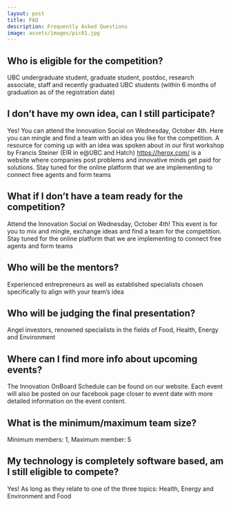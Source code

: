 ```yaml
---
layout: post
title: FAQ
description: Frequently Asked Questions
image: assets/images/pic01.jpg
---
```


## Who is eligible for the competition?
UBC undergraduate student, graduate student, postdoc, research associate, staff and recently graduated UBC students (within 6 months of graduation as of the registration date)

## I don’t have my own idea, can I still participate?
Yes! You can attend the Innovation Social on Wednesday, October 4th. Here you can mingle and find a team with an idea you like for the competition. A resource for coming up with an idea was spoken about in our first workshop by Francis Steiner (EIR in e@UBC and Hatch) https://herox.com/ is a website where companies post problems and innovative minds get paid for solutions. Stay tuned for the online platform that we are implementing to connect free agents and form teams

## What if I don’t have a team ready for the competition?
Attend the Innovation Social on Wednesday, October 4th! This event is for you to mix and mingle, exchange ideas and find a team for the competition. Stay tuned for the online platform that we are implementing to connect free agents and form teams

## Who will be the mentors?
Experienced entrepreneurs as well as established specialists chosen specifically to align with your team’s idea

## Who will be judging the final presentation?
Angel investors, renowned specialists in the fields of Food, Health, Energy and Environment

## Where can I find more info about upcoming events?
The Innovation OnBoard Schedule can be found on our website. Each event will also be posted on our facebook page closer to event date with more detailed information on the event content.

## What is the minimum/maximum team size?
Minimum members: 1, Maximum member: 5

## My technology is completely software based, am I still eligible to compete?
Yes! As long as they relate to one of the three topics: Health, Energy and Environment and Food